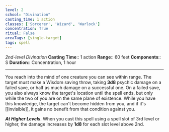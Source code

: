 ```yaml
---
level: 2
school: "Divination"
casting_time: 1 action
classes: ['Sorcerer', 'Wizard', 'Warlock']
concentration: True
ritual: False
areaTags: [single-target]
tags: spell
---
```


_2nd-level Divination_
**Casting Time**:: 1 action
**Range**:: 60 feet
**Components**:: S
**Duration**:: Concentration, 1 hour

---

You reach into the mind of one creature you can see within range. The target must make a Wisdom saving throw, taking **3d8** psychic damage on a failed save, or half as much damage on a successful one. On a failed save, you also always know the target's location until the spell ends, but only while the two of you are on the same plane of existence. While you have this knowledge, the target can't become hidden from you, and if it's [[invisible]], it gains no benefit from that condition against you.


**_At Higher Levels_**. When you cast this spell using a spell slot of 3rd level or higher, the damage increases by **1d8** for each slot level above 2nd.


